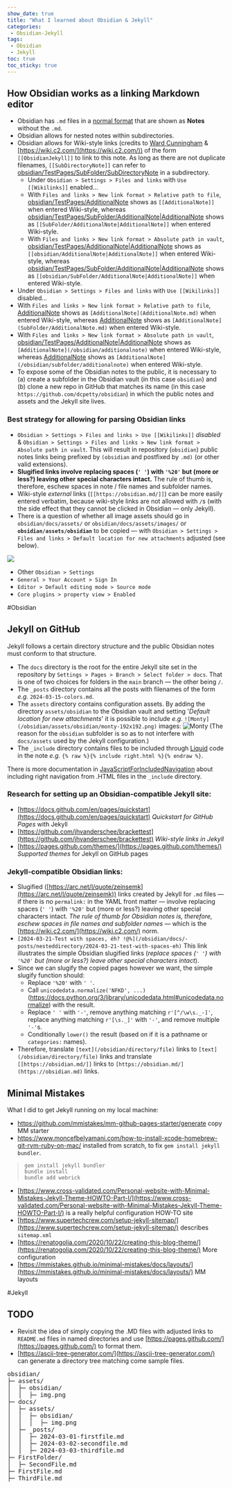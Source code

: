 ```yaml
---
show_date: true
title: "What I learned about Obsidian & Jekyll"
categories:
 - Obsidian-Jekyll
tags:
 - Obsidian
 - Jekyll
toc: true
toc_sticky: true
---
```

## How Obsidian works as a linking Markdown editor

- Obsidian has `.md` files in a [normal format](https://www.markdownguide.org/tools/obsidian/) that are shown as **Notes** without the `.md`.
- Obsidian allows for nested notes within subdirectories.
- Obsidian allows for Wiki-style links (credits to [Ward Cunningham](https://en.wikipedia.org/wiki/Ward_Cunningham) & [https://wiki.c2.com/](https://wiki.c2.com/)) of the form `[[ObsidianJekyll]]` to link to this note. As long as there are not duplicate filenames, `[[SubDirectoryNote]]` can refer to [obsidian/TestPages/SubFolder/SubDirectoryNote](obsidian/TestPages/SubFolder/SubDirectoryNote) in a subdirectory.
  - Under `Obsidian > Settings > Files and links` with `Use [[Wikilinks]]` enabled...
   - With `Files and links > New link format > Relative path to file`, [obsidian/TestPages/AdditionalNote](obsidian/TestPages/AdditionalNote) shows as `[[AdditionalNote]]` when entered Wiki-style, whereas [obsidian/TestPages/SubFolder/AdditionalNote|AdditionalNote](obsidian/TestPages/SubFolder/AdditionalNote|AdditionalNote) shows as `[[SubFolder/AdditionalNote|AdditionalNote]]` when entered Wiki-style.
   - With `Files and links > New link format > Absolute path in vault`, [obsidian/TestPages/AdditionalNote|AdditionalNote](obsidian/TestPages/AdditionalNote|AdditionalNote) shows as `[[obsidian/AdditionalNote|AdditionalNote]]` when entered Wiki-style, whereas [obsidian/TestPages/SubFolder/AdditionalNote|AdditionalNote](obsidian/TestPages/SubFolder/AdditionalNote|AdditionalNote) shows as `[[obsidian/SubFolder/AdditionalNote|AdditionalNote]]` when entered Wiki-style.
 - Under `Obsidian > Settings > Files and links` with `Use [[Wikilinks]]` disabled...
  - With `Files and links > New link format > Relative path to file`, [AdditionalNote](/obsidian/testpages/additionalnote) shows as `[AdditionalNote](AdditionalNote.md)` when entered Wiki-style, whereas [AdditionalNote](/obsidian/testpages/subfolder/additionalnote) shows as `[AdditionalNote](SubFolder/AdditionalNote.md)` when entered Wiki-style.
  - With `Files and links > New link format > Absolute path in vault`, [obsidian/TestPages/AdditionalNote|AdditionalNote](obsidian/TestPages/AdditionalNote|AdditionalNote) shows as `[AdditionalNote](/obsidian/additionalnote)` when entered Wiki-style, whereas [AdditionalNote](/obsidian/testpages/subfolder/additionalnote) shows as `[AdditionalNote](/obsidian/subfolder/additionalnote)` when entered Wiki-style.
- To expose some of the Obsidian notes to the public, it is necessary to (a) create a subfolder in the Obsidian vault (in this case `obsidian`) and (b) clone a new repo in GitHub that matches its name (in this case `https://github.com/dcpetty/obsidian`) in which the public notes and assets and the Jekyll site lives.

### Best strategy for allowing for parsing Obsidian links

- `Obsidian > Settings > Files and links > Use [[Wikilinks]]` *disabled* & `Obsidian > Settings > Files and links > New link format > Absolute path in vault`. This will result in repository (`obsidian`) public notes links being prefixed by `(obsidian` and postfixed by `.md)` (or other valid extensions).
- **Slugified links involve replacing spaces (`' '`) with `'%20'` but (more or less?) leaving other special characters intact.** The rule of thumb is, therefore, eschew spaces in note / file names and subfolder names.
- Wiki-style *external* links (`[[https://obsidian.md/]]`)  can be more easily entered verbatim, because wiki-style links are not allowed with `/`s (with the side effect that they cannot be clicked in Obsidian — only Jekyll).
- There is a question of whether all image assets should go in `obsidian/docs/assets/` or `obsidian/docs/assets/images/` or **`obsidian/assets/obsidian`** to be copied — with `Obsidian > Settings > Files and links > Default location for new attachments` adjusted (see below).

![](/obsidian/assets/obsidian/pasted-image-20240324105650.png)

- Other `Obsidian > Settings`
 - `General > Your Account > Sign In`
 - `Editor > Default editing mode > Source mode`
 - `Core plugins > property view > Enabled`

#Obsidian

## Jekyll on GitHub

Jekyll follows a certain directory structure and the public Obsidian notes must conform to that structure.

- The `docs` directory is the root for the entire Jekyll site set in the repository by `Settings > Pages > Branch > Select folder > docs`. That is one of two choices for folders in the `main` branch — the other being `/`.
- The `_posts` directory contains all the posts with filenames of the form *e.g.* `2024-03-15-colors.md`.
- The `assets` directory contains configuration assets. By adding the directory `assets/obsidian` to the Obsidian vault and setting '*Default location for new attachments*' it is possible to include *e.g.* `![Monty](/obsidian/assets/obsidian/monty-192x192.png)` images: ![Monty](/obsidian/assets/obsidian/monty-192x192.png) (The reason for the `obsidian` subfolder is so as to not interfere with `docs/assets` used by the Jekyll configuration.)
- The `_include` directory contains files to be included through [Liquid](https://shopify.dev/docs/api/liquid) code in the note *e.g.* `{% raw %}{% include right.html %}{% endraw %}`.

There is more documentation in [JavaScriptForIncludedNavigation](/obsidian/obsidian-jekyll/javascriptforincludednavigation) about including right navigation from .HTML files in the `_include` directory.

### Research for setting up an Obsidian-compatible Jekyll site:

- [https://docs.github.com/en/pages/quickstart](https://docs.github.com/en/pages/quickstart) *Quickstart for GitHub Pages* with Jekyll
- [https://github.com/jhvanderschee/brackettest](https://github.com/jhvanderschee/brackettest) *Wiki-style links in Jekyll*
- [https://pages.github.com/themes/](https://pages.github.com/themes/) *Supported themes* for Jekyll on GitHub pages

### Jekyll-compatible Obsidian links:

- Slugified ([https://arc.net/l/quote/zeinsemk](https://arc.net/l/quote/zeinsemk)) links created by Jekyll for `.md` files — if there is no `permalink:` in the YAML front matter — involve replacing spaces (`' '`) with `'%20'` but (more or less?) leaving other special characters intact. *The rule of thumb for Obsidian notes is, therefore, eschew spaces in file names and subfolder names* &mdash; which is the [https://wiki.c2.com/](https://wiki.c2.com/) norm.
- `[2024-03-21-Test with spaces, éh? !@%](/obsidian/docs/-posts/nesteddirectory/2024-03-21-test-with-spaces-eh)` This link illustrates the simple Obsidian slugified links (*replace spaces (`' '`) with `'%20'` but (more or less?) leave other special characters intact*).
- Since we can slugify the copied pages however we want, the simple slugify function should:
   - Replace `'%20'` with `' '`.
   - Call `unicodedata.normalize('NFKD', ...)` (https://docs.python.org/3/library/unicodedata.html#unicodedata.normalize) with the result.
   - Replace `' '` with `'-'`, remove anything matching `r'[^/\w\s._-]'`, replace anything matching `r'[\s._]'` with `'-'`, and remove multiple `'-'`s.
   - Conditionally `lower()` the result (based on if it is a pathname or `categories:`  names).
- Therefore, translate `[text](/obsidian/directory/file)` links to `[text](/obsidian/directory/file)` links and translate `[[https://obsidian.md/]]` links to `[https://obsidian.md/](https://obsidian.md)` links.

## Minimal Mistakes

What I did to get Jekyll running on my local machine:

- https://github.com/mmistakes/mm-github-pages-starter/generate copy MM starter
- https://www.moncefbelyamani.com/how-to-install-xcode-homebrew-git-rvm-ruby-on-mac/ installed from scratch, to fix `gem install jekyll bundler`.

> `gem install jekyll bundler`<br>
> `bundle install`<br>
> `bundle add webrick`<br>

- [https://www.cross-validated.com/Personal-website-with-Minimal-Mistakes-Jekyll-Theme-HOWTO-Part-I/](https://www.cross-validated.com/Personal-website-with-Minimal-Mistakes-Jekyll-Theme-HOWTO-Part-I/) is a really helpful configuration HOW-TO site
- [https://www.supertechcrew.com/setup-jekyll-sitemap/](https://www.supertechcrew.com/setup-jekyll-sitemap/) describes `sitemap.xml`
- [https://renatogolia.com/2020/10/22/creating-this-blog-theme/](https://renatogolia.com/2020/10/22/creating-this-blog-theme/) More configuration
- [https://mmistakes.github.io/minimal-mistakes/docs/layouts/](https://mmistakes.github.io/minimal-mistakes/docs/layouts/) MM layouts

#Jekyll

## TODO

- Revisit the idea of simply copying the .MD files with adjusted links to `README.md` files in named directories and use [https://pages.github.com/](https://pages.github.com/) to format them.
- [https://ascii-tree-generator.com/](https://ascii-tree-generator.com/) can generate a directory tree matching come sample files.
<pre>obsidian/
├─ assets/
│  ├─ obsidian/
│  │  ├─ img.png
├─ docs/
│  ├─ assets/
│  │  ├─ obsidian/
│  │  │  ├─ img.png
│  ├─ _posts/
│  │  ├─ 2024-03-01-firstfile.md
│  │  ├─ 2024-03-02-secondfile.md
│  │  ├─ 2024-03-03-thirdfile.md
├─ FirstFolder/
│  ├─ SecondFile.md
├─ FirstFile.md
├─ ThirdFile.md
</pre>

<!-- Modified 2024-04-06:16:53:13 -->
